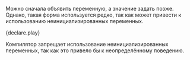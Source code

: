 Можно сначала объявить переменную, а значение задать позже. Однако, такая форма используется редко, так как может привести к использованию неинициализированных переменных.

{declare.play}

Компилятор запрещает использование неинициализированных переменных, так как это привело бы к неопределённому поведению.
